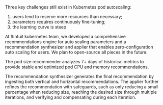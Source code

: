 Three key challenges still exist in Kubernetes pod autoscaling: 
1. users tend to reserve more resources than necessary; 
2. parameters requires continuously fine-tuning; 
3. the learning curve is steep

At #intuit kubernetes team, we developed a comprehensive recommendations engine for auto scaling parameters 
and a recommendation synthesizer and applier that enables zero-configuration auto scaling for users. 
We plan to open-source all pieces in the future.

The pod size recommender analyzes 7+ days of historical metrics to provide stable and 
optimized pod CPU and memory recommendations. 

The recommendation synthesizer generates the final recommendation by ingesting both vertical 
and horizontal recommendations. The applier further refines the recommendation with safeguards, 
such as only reducing a small percentage when reducing size, reaching the desired size through 
multiple iterations, and verifying and compensating during each iteration.
